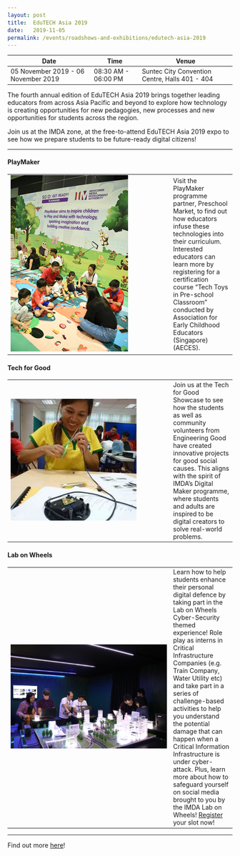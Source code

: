 ```yaml
---
layout: post
title:  EduTECH Asia 2019
date:   2019-11-05
permalink: /events/roadshows-and-exhibitions/edutech-asia-2019
---
```


| Date | Time | Venue |
|--------|---|---|
| 05 November 2019 - 06 November 2019 | 08:30 AM - 06:00 PM | Suntec City Convention Centre, Halls 401 - 404 |


The fourth annual edition of EduTECH Asia 2019 brings together leading educators from across Asia Pacific and beyond to explore how technology is creating opportunities for new pedagogies, new processes and new opportunities for students across the region.

Join us at the IMDA zone, at the free-to-attend EduTECH Asia 2019 expo to see how we prepare students to be future-ready digital citizens!

------------

#### **PlayMaker**

<table style="width: 100%;" border="0" cellpadding="10">
<tbody>
<tr>
<td style="width: 350px;"><img src="images/events/workshops-and-exhibitions/PlayMaker-1.png" /></td>
<td>Visit the PlayMaker programme partner, Preschool Market, to find out how educators infuse these technologies into their curriculum. Interested educators can learn more by registering for a certification course “Tech Toys in Pre-school Classroom” conducted by Association for Early Childhood Educators (Singapore) (AECES).<br /></td>
</tr>
</tbody>
</table>


#### **Tech for Good**

<table style="width: 100%;" border="0" cellpadding="10">
<tbody>
<tr>
<td style="width: 350px;"><img src="images/events/workshops-and-exhibitions/TechforGood-1.jpg" /></td>
<td>Join us at the Tech for Good Showcase to see how the students as well as community volunteers from Engineering Good have created innovative projects for good social causes. This aligns with the spirit of IMDA’s Digital Maker programme, where students and adults are inspired to be digital creators to solve real-world problems.<br /></td>
</tr>
</tbody>
</table>


#### **Lab on Wheels**

<table style="width: 100%;" border="0" cellpadding="10">
<tbody>
<tr>
<td style="width: 350px;"><img src="images/events/workshops-and-exhibitions/LoW-1.jpg" /></td>
<td>Learn how to help students enhance their personal digital defence by taking part in the Lab on Wheels Cyber-Security themed experience! Role play as interns in Critical Infrastructure Companies (e.g. Train Company, Water Utility etc) and take part in a series of challenge-based activities to help you understand the potential damage that can happen when a Critical Information Infrastructure is under cyber-attack. Plus, learn more about how to safeguard yourself on social media brought to you by the IMDA Lab on Wheels! <a href="https://form.jotform.me/92323651355455" target="_blank">Register</a> your slot now!<br /></td>
</tr>
</tbody>
</table>

------------

Find out more <a href="https://www.terrapinn.com/exhibition/edutech-asia/IMDA-Zone.stm" target="_blank">here</a>! 
